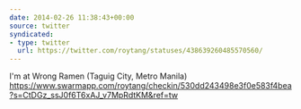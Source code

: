 ```yaml
---
date: 2014-02-26 11:38:43+00:00
source: twitter
syndicated:
- type: twitter
  url: https://twitter.com/roytang/statuses/438639260485570560/
---
```


I'm at Wrong Ramen (Taguig City, Metro Manila) https://www.swarmapp.com/roytang/checkin/530dd243498e3f0e583f4bea?s=CtDGz_ssJ0f6T6xAJ_v7MpRdtKM&ref=tw